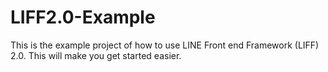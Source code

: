 # LIFF2.0-Example
This is the example project of how to use LINE Front end Framework (LIFF) 2.0. This will make you get started easier.
